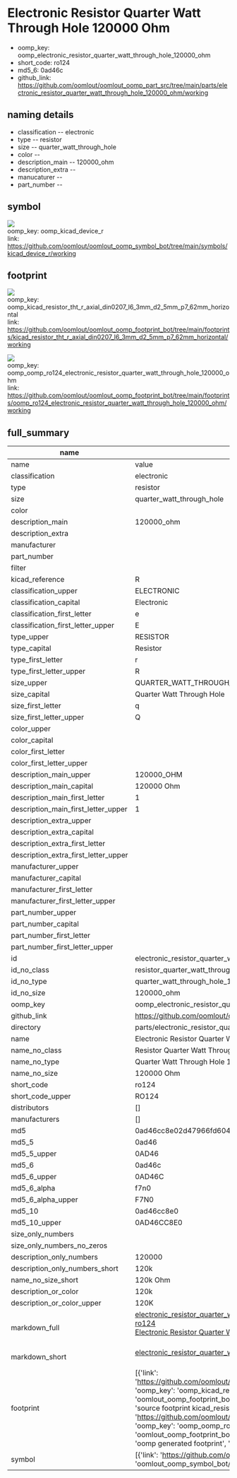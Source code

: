 # Electronic Resistor Quarter Watt Through Hole 120000 Ohm

  
* oomp_key: oomp_electronic_resistor_quarter_watt_through_hole_120000_ohm 
* short_code: ro124
* md5_6: 0ad46c  
* github_link: https://github.com/oomlout/oomlout_oomp_part_src/tree/main/parts/electronic_resistor_quarter_watt_through_hole_120000_ohm/working  
## naming details
* classification -- electronic
* type -- resistor
* size -- quarter_watt_through_hole
* color -- 
* description_main -- 120000_ohm
* description_extra -- 
* manucaturer -- 
* part_number -- 



## symbol

![](symbol/{index}/working/working_600.png)  
oomp_key: oomp_kicad_device_r  
link: https://github.com/oomlout/oomlout_oomp_symbol_bot/tree/main/symbols/kicad_device_r/working  

## footprint

![](footprint/{index}/working/working_600.png)  
oomp_key: oomp_kicad_resistor_tht_r_axial_din0207_l6_3mm_d2_5mm_p7_62mm_horizontal  
link: https://github.com/oomlout/oomlout_oomp_footprint_bot/tree/main/footprints/kicad_resistor_tht_r_axial_din0207_l6_3mm_d2_5mm_p7_62mm_horizontal/working  

![](footprint/{index}/working/working_600.png)  
oomp_key: oomp_oomp_ro124_electronic_resistor_quarter_watt_through_hole_120000_ohm  
link: https://github.com/oomlout/oomlout_oomp_footprint_bot/tree/main/footprints/oomp_ro124_electronic_resistor_quarter_watt_through_hole_120000_ohm/working  

## full_summary
| name | value | 
| --- | --- | 
| name | value | 
| classification | electronic | 
| type | resistor | 
| size | quarter_watt_through_hole | 
| color |  | 
| description_main | 120000_ohm | 
| description_extra |  | 
| manufacturer |  | 
| part_number |  | 
| filter |  | 
| kicad_reference | R | 
| classification_upper | ELECTRONIC | 
| classification_capital | Electronic | 
| classification_first_letter | e | 
| classification_first_letter_upper | E | 
| type_upper | RESISTOR | 
| type_capital | Resistor | 
| type_first_letter | r | 
| type_first_letter_upper | R | 
| size_upper | QUARTER_WATT_THROUGH_HOLE | 
| size_capital | Quarter Watt Through Hole | 
| size_first_letter | q | 
| size_first_letter_upper | Q | 
| color_upper |  | 
| color_capital |  | 
| color_first_letter |  | 
| color_first_letter_upper |  | 
| description_main_upper | 120000_OHM | 
| description_main_capital | 120000 Ohm | 
| description_main_first_letter | 1 | 
| description_main_first_letter_upper | 1 | 
| description_extra_upper |  | 
| description_extra_capital |  | 
| description_extra_first_letter |  | 
| description_extra_first_letter_upper |  | 
| manufacturer_upper |  | 
| manufacturer_capital |  | 
| manufacturer_first_letter |  | 
| manufacturer_first_letter_upper |  | 
| part_number_upper |  | 
| part_number_capital |  | 
| part_number_first_letter |  | 
| part_number_first_letter_upper |  | 
| id | electronic_resistor_quarter_watt_through_hole_120000_ohm | 
| id_no_class | resistor_quarter_watt_through_hole_120000_ohm | 
| id_no_type | quarter_watt_through_hole_120000_ohm | 
| id_no_size | 120000_ohm | 
| oomp_key | oomp_electronic_resistor_quarter_watt_through_hole_120000_ohm | 
| github_link | https://github.com/oomlout/oomlout_oomp_part_src/tree/main/parts/electronic_resistor_quarter_watt_through_hole_120000_ohm/working | 
| directory | parts/electronic_resistor_quarter_watt_through_hole_120000_ohm | 
| name | Electronic Resistor Quarter Watt Through Hole 120000 Ohm | 
| name_no_class | Resistor Quarter Watt Through Hole 120000 Ohm | 
| name_no_type | Quarter Watt Through Hole 120000 Ohm | 
| name_no_size | 120000 Ohm | 
| short_code | ro124 | 
| short_code_upper | RO124 | 
| distributors | [] | 
| manufacturers | [] | 
| md5 | 0ad46cc8e02d47966fd6044dcf590e90 | 
| md5_5 | 0ad46 | 
| md5_5_upper | 0AD46 | 
| md5_6 | 0ad46c | 
| md5_6_upper | 0AD46C | 
| md5_6_alpha | f7n0 | 
| md5_6_alpha_upper | F7N0 | 
| md5_10 | 0ad46cc8e0 | 
| md5_10_upper | 0AD46CC8E0 | 
| size_only_numbers |  | 
| size_only_numbers_no_zeros |  | 
| description_only_numbers | 120000 | 
| description_only_numbers_short | 120k | 
| name_no_size_short | 120k Ohm | 
| description_or_color | 120k | 
| description_or_color_upper | 120K | 
| markdown_full | [electronic_resistor_quarter_watt_through_hole_120000_ohm](https://github.com/oomlout/oomlout_oomp_part_src/tree/main/parts/electronic_resistor_quarter_watt_through_hole_120000_ohm/working)<br>[ro124](https://github.com/oomlout/oomlout_oomp_part_src/tree/main/parts/electronic_resistor_quarter_watt_through_hole_120000_ohm/working)<br>[Electronic Resistor Quarter Watt Through Hole 120000 Ohm](https://github.com/oomlout/oomlout_oomp_part_src/tree/main/parts/electronic_resistor_quarter_watt_through_hole_120000_ohm/working)<br><br> | 
| markdown_short | [electronic_resistor_quarter_watt_through_hole_120000_ohm](https://github.com/oomlout/oomlout_oomp_part_src/tree/main/parts/electronic_resistor_quarter_watt_through_hole_120000_ohm/working)<br><br> | 
| footprint | [{'link': 'https://github.com/oomlout/oomlout_oomp_footprint_bot/tree/main/foootprntss/kicad_resistor_tht_r_axial_din0207_l6_3mm_d2_5mm_p7_62mm_horizontal', 'oomp_key': 'oomp_kicad_resistor_tht_r_axial_din0207_l6_3mm_d2_5mm_p7_62mm_horizontal', 'directory': 'oomlout_oomp_footprint_bot/footprints/kicad_resistor_tht_r_axial_din0207_l6_3mm_d2_5mm_p7_62mm_horizontal//working/working.kicad_mod', 'note': 'source footprint kicad_resistor_tht_r_axial_din0207_l6_3mm_d2_5mm_p7_62mm_horizontal', 'index': 0}, {'link': 'https://github.com/oomlout/oomlout_oomp_footprint_bot/tree/main/foootprntss/oomp_ro124_electronic_resistor_quarter_watt_through_hole_120000_ohm', 'oomp_key': 'oomp_oomp_ro124_electronic_resistor_quarter_watt_through_hole_120000_ohm', 'directory': 'oomlout_oomp_footprint_bot/footprints/oomp_ro124_electronic_resistor_quarter_watt_through_hole_120000_ohm//working/working.kicad_mod', 'note': 'oomp generated footprint', 'index': 1}] | 
| symbol | [{'link': 'https://github.com/oomlout/oomlout_oomp_symbol_bot/tree/main/symbols/kicad_device_r', 'oomp_key': 'oomp_kicad_device_r', 'directory': 'oomlout_oomp_symbol_bot/symbols/kicad_device_r//working/working.kicad_sym', 'index': 0}] | 
